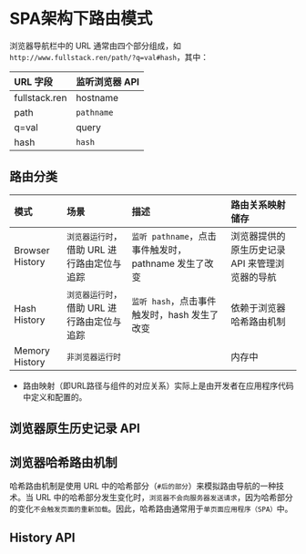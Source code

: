 # SPA架构下路由模式

浏览器导航栏中的 URL 通常由四个部分组成，如 `http://www.fullstack.ren/path/?q=val#hash`，其中：

| URL 字段 | 监听浏览器 API |
|:-|:-|
| fullstack.ren | hostname |
| path | `pathname` |
| q=val | query |
| hash | `hash` |


## 路由分类

| 模式 | 场景 | 描述 | 路由关系映射储存 |
|:-|:-|:-|:-|
| Browser History | `浏览器运行时`，借助 URL 进行路由定位与追踪 | `监听 pathname`，点击事件触发时，pathname 发生了改变 | 浏览器提供的原生历史记录 API 来管理浏览器的导航 |
| Hash History | `浏览器运行时`，借助 URL 进行路由定位与追踪 | `监听 hash`，点击事件触发时，hash 发生了改变 | 依赖于浏览器哈希路由机制 |
| Memory History | `非浏览器运行时` | | 内存中 |

- 路由映射（即URL路径与组件的对应关系）实际上是由开发者在应用程序代码中定义和配置的。

## 浏览器原生历史记录 API

## 浏览器哈希路由机制

哈希路由机制是使用 URL 中的哈希部分（`#后的部分`）来模拟路由导航的一种技术。当 URL 中的哈希部分发生变化时，`浏览器不会向服务器发送请求`，因为哈希部分的变化`不会触发页面的重新加载`。因此，哈希路由通常用于`单页面应用程序（SPA）`中。


## History API